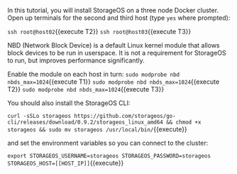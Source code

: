 In this tutorial, you will install StorageOS on a three node Docker cluster.
Open up terminals for the second and third host (type `yes` where prompted):

`ssh root@host02`{{execute T2}}
`ssh root@host03`{{execute T3}}

NBD (Network Block Device) is a default Linux kernel module that allows block
devices to be run in userspace. It is not a requirement for StorageOS to run,
but improves performance significantly.

Enable the module on each host in turn:
`sudo modprobe nbd nbds_max=1024`{{execute T1}}
`sudo modprobe nbd nbds_max=1024`{{execute T2}}
`sudo modprobe nbd nbds_max=1024`{{execute T3}}

You should also install the StorageOS CLI:

`curl -sSLo storageos https://github.com/storageos/go-cli/releases/download/0.9.2/storageos_linux_amd64 && chmod +x storageos && sudo mv storageos /usr/local/bin/`{{execute}}

and set the environment variables so you can connect to the cluster:

`export STORAGEOS_USERNAME=storageos STORAGEOS_PASSWORD=storageos STORAGEOS_HOST=[[HOST_IP]]`{{execute}}
